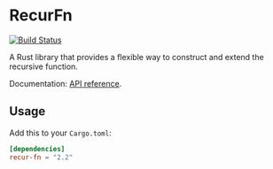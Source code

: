 # RecurFn

[![Build Status](https://dev.azure.com/jason5lee/rust-recur-fn/_apis/build/status/Jason5Lee.rust-recur-fn?branchName=master)](https://dev.azure.com/jason5lee/rust-recur-fn/_build/latest?definitionId=12&branchName=master)

A Rust library that provides a flexible way to construct and extend the recursive function.

Documentation: [API reference](https://docs.rs/recur-fn).

## Usage

Add this to your `Cargo.toml`:

```toml
[dependencies]
recur-fn = "2.2"
```
